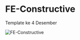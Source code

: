 # FE-Constructive
Template ke 4 Desember

![FE-Constructive](https://user-images.githubusercontent.com/57338547/101232702-c2e30280-36e5-11eb-8e09-11fe1a286cfa.jpg)
